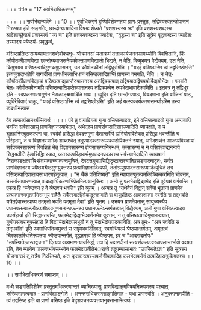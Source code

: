+++
title = "17 सर्वाभेदाधिकरणम्"

+++
।। सर्वाभेदान्यत्रेमे ।। 10 ।। पूर्वाधिकरणे दृष्यिविशेषणतया प्राणः प्रस्तुतः, तद्विषयस्वतन्त्रोपासनं निरूप्यत इति सङ्गतिः, छान्दोग्यत्यादिना विषयः शेध्यते "प्रशशस्यस्य श्रः" इति प्रशशस्यशब्दस्य श्रादेशाच्छ्रैष्ठयं प्रशस्यत्वं "ज्य च" इति प्रशस्यशब्दस्य ज्यादेशः, "वृद्धस्य च" इति सूत्रेण वृद्धशब्दस्य ज्यादेशः तस्मादत्र ज्येष्ठयं- प्रवृद्धत्वं,

वसिष्ठप्रतिष्ठासम्पव्यायतनशब्दैर्वाक्चक्षुः- श्रोत्रमनसां यताक्रमं तत्तत्कार्यजननसामर्थ्यानि विवक्षितानि, किं कौषीतकीप्राणविद्या छान्दोग्यवाजसनेयकोक्त्तप्राणविद्यातो भिद्यते, न वेति, किमुभयत्र वेद्यैक्यम्, उत नेति, किमुभयत्र वसिष्ठत्वादिगुणकमुपासनम्, उत कौषीतकीनां तद्विधुरमिति । "यदहं वसिष्ठास्मि त्वं तद्वसिष्ठोऽसि" इत्यनुवादाभाव्रेपि वागादीनां प्राणधीनत्वाभिधानं वसिष्ठत्वादिप्राप्तिं प्राणस्य गमयति, नेति । न चेत्- कौषीतकीप्राणविद्यायां वसिष्ठत्वाद्यप्राप्तेरुपासनस्य अतद्विषयत्वात् तद्विषयातद्विषययोर्विद्ययोर्भेदः । गमयति चेत्- कौषीतकीनामपि वसिष्ठत्वादिप्राप्तेरुपासनस्य तद्विषयत्वेन रूपभेदाभावादैक्यमिति । इतरत्र तु तद्विधुर इति - स्वप्रकरणस्थगुणेन नैराकाङ्क्षयादिति भावः । व्यूदिर इति छान्दोग्यपाठः, विवदमाना इति वाजिनां पाठः, व्यूदिरेविवादं चक्रुः, "यदहं वसिष्ठाऽस्मि त्वं तद्वसिष्ठोऽसि" इति अहं यत्स्वकार्यकरणसमर्थाऽस्मि तस्य त्वदधीनत्वात्त

वैव तत्कार्यसामर्थ्यमित्यर्थः ।।।। परे तु वागादिगता गुणा वसिष्ठत्वादयः, इमे वसिष्ठत्वादयो गुणा अन्यत्रापि भवन्ति सर्वशाखासु प्राणविज्ञानस्याभेदात्, अभेदश्च प्राणसंवादादिसारूप्यादिति व्याचक्षते, न च श्रुतहानिरश्रुतकल्पना वा, स्वदेशे प्रसिद्धा देवदत्तगुणा देशान्तर्रेपि ह्यभियोगविशेषात् प्रसिद्धा भवन्तीति च परिहृतम्, त त्र विज्ञानस्याभेदः शाब्दश्चेत् तदुपपादकसारूप्यकण्ठोपिक्त्तर्न स्यात्, अभेदशब्देन सारूप्यविवक्षायां सर्वप्रकारसारूप्यं विवक्षितं चेत् विज्ञानसारूप्यं ज्ञेयसारूप्यनिबन्धनं, तत्सारूप्यं च न वसिषंत्वाद्यनन्वये सिद्धयतीति हेत्वसिद्धिः स्यात्, अतस्तत्परिहारार्थमुपपादनप्रकारस्य सर्वस्याभेदादिति व्याख्यानं निराकाङ्क्षत्वान्निःसंशयत्वाच्चात्यन्तमुचितं, देवदत्तगुणप्रसिद्धिदृष्टान्तश्चातिप्रसङ्गादनादृतः, सर्वत्र प्राणविज्ञानस्य ज्यैष्ठयश्रैष्ठगुणयुक्त्तस्य प्रत्यभिज्ञानादित्यपरे, ततोऽप्युपपादनसारूप्यादित्युचितं तत्र वसिष्ठत्वादिप्राप्तावसाधारणहेतुत्वात् । "न चैकं प्रतिशिष्यते" इति न्यायादश्रुतत्वमकिञ्चित्करमिति चोक्त्तम्, तत्सर्वसाधारणत्वात् पादाद्याधिकरणाभिप्रेतमित्यत्रानुक्त्तिः । अन्ये तु पलभेदाद्विद्याभेद इति पूर्वपक्षं वर्णयन्ति । एकत्र हि "ज्येष्ठश्च ह वै श्रेष्ठश्च भवति" इति श्रुतम् । अन्यत्र तु "तथैवैनं विद्वान् सर्वेषां भूतानां प्राणमेव प्रत्यात्मानममृतमभिसम्भूय सहैतैः सर्वैरस्माल्ँलोकादुत्क्रामति स वायुप्रतिष्ठ आकाशात्मा स्वरेति स तद्भवति यत्रैतद्देवास्तत्प्राप्य तदमृतो भवति यदमृता देवा" इति श्रुतम् । उभयत्र प्राणदेवतासु सायुज्यस्यैव प्रधानपलत्वाज्ज्यैष्ठयश्रैष्ठयगुणसम्बन्धफलस्य प्रधानफलेऽन्तर्गतत्वात् विद्यैक्यम्, अतो गुणा वसिष्ठत्वादय उपसंहार्या इति सिद्धान्तयन्ति, फलभेदाद्विद्याभेदवर्णनभेव युक्त्तम्, न तु वसिष्ठत्वादिगुणानन्वयात्, गुणोपसंहारानुपसंहारौ हि विद्याभेदाभेदपलभूतौ न तु भेदाभेदोपपादकाविति, अत्र व्रूमः- "अत्र स्वरेति स तद्भवति" इति स्वर्गाधिपतित्वमुक्त्तं स राष्ट्रमभवदितिवत्, स्वर्गाधिपत्यं श्रैष्ठयान्तर्गतम्, अमृतत्वं चिरकालस्थितिरूपतया ज्यैष्ठयान्तर्गतं, वृद्धतमत्वं हि ज्यैष्ठयम्, इदं च "आदरादलोपः" "उपस्थितेऽतस्तद्वचना" दित्यत्र वक्ष्यमाणन्यायसिद्धं, तत्र हि जक्षणदीनां सत्यसंकल्पत्वरूपपलान्तर्भावो वक्ष्यत इति, तेन न्यायेन फलन्तर्भावसम्भवेन फलभेदाप्रतीतेभर्ाष्ये तदुपन्यासाभावः "उपस्थितेऽतः" इति सूत्रस्य योजनान्तरं तु तत्रैव निरसिष्यते, अतः कृतकरत्वस्यावर्जनीयत्वादिह फलभेदावर्णनं तत्परिहारानुकिक्त्तश्च ।। 10 ।।

।। सर्वाभेदाधिकरणं समाप्तम् ।।

मध्ये सङ्गतिविशेषेण प्रस्तुतमधिकरणान्तरं व्याचिख्यासुः प्राणविद्याङ्गविषयनिरूपणस्य पश्चात् करिष्यमाणत्वमाह - प्राणविद्याङ्गेति । अनन्तराधिकरणसङ्गतिमाह - यथा प्राणस्येति । अनुक्त्तानामपीति - त्वं तद्वसिष्ठ इति वा प्राणो वसिष्ठ इति वेदृशवचनव्यक्त्तयानुक्त्तानामित्यर्थः ।

